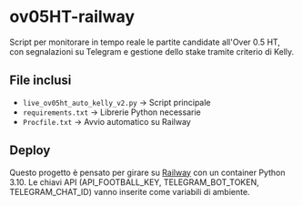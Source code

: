 # ov05HT-railway

Script per monitorare in tempo reale le partite candidate all'Over 0.5 HT,
con segnalazioni su Telegram e gestione dello stake tramite criterio di Kelly.

## File inclusi
- `live_ov05ht_auto_kelly_v2.py` → Script principale
- `requirements.txt` → Librerie Python necessarie
- `Procfile.txt` → Avvio automatico su Railway

## Deploy
Questo progetto è pensato per girare su [Railway](https://railway.app/) con un container Python 3.10.
Le chiavi API (API_FOOTBALL_KEY, TELEGRAM_BOT_TOKEN, TELEGRAM_CHAT_ID) vanno inserite come variabili di ambiente.
